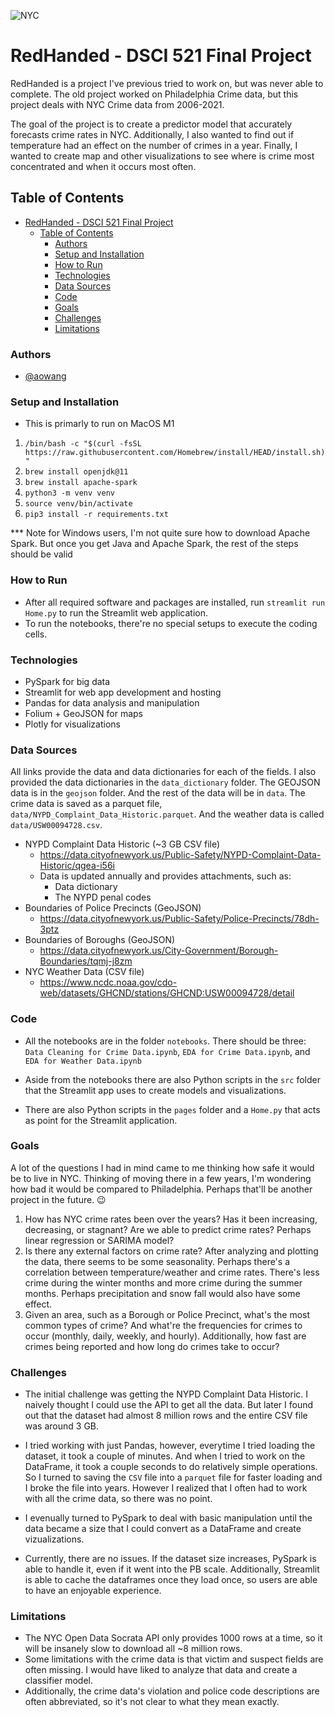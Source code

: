 ![NYC](https://www.travelandleisure.com/thmb/91pb8LbDAUwUN_11wATYjx5oF8Q=/1500x0/filters:no_upscale():max_bytes(150000):strip_icc()/new-york-city-evening-NYCTG0221-52492d6ccab44f328a1c89f41ac02aea.jpg)

# RedHanded - DSCI 521 Final Project

RedHanded is a project I've previous tried to work on, but was never able to complete. The old project worked on Philadelphia Crime data, but this project deals with NYC Crime data from 2006-2021.
  
The goal of the project is to create a predictor model that accurately forecasts crime rates in NYC. Additionally, I also wanted to find out if temperature had an effect on the number of crimes in a year. Finally, I wanted to create map and other visualizations to see where is crime most concentrated and when it occurs most often.

## Table of Contents

- [RedHanded - DSCI 521 Final Project](#redhanded---dsci-521-final-project)
  - [Table of Contents](#table-of-contents)
    - [Authors](#authors)
    - [Setup and Installation](#setup-and-installation)
    - [How to Run](#how-to-run)
    - [Technologies](#technologies)
    - [Data Sources](#data-sources)
    - [Code](#code)
    - [Goals](#goals)
    - [Challenges](#challenges)
    - [Limitations](#limitations)

### Authors

- [@aowang](https://github.com/AoWangPhilly)

### Setup and Installation

- This is primarly to run on MacOS M1

1. `/bin/bash -c "$(curl -fsSL https://raw.githubusercontent.com/Homebrew/install/HEAD/install.sh)"`
2. `brew install openjdk@11`
3. `brew install apache-spark`
4. `python3 -m venv venv`
5. `source venv/bin/activate`
6. `pip3 install -r requirements.txt`

*** Note for Windows users, I'm not quite sure how to download Apache Spark. But once you get Java and Apache Spark, the rest of the steps should be valid

### How to Run

- After all required software and packages are installed, run `streamlit run Home.py` to run the Streamlit web application.
- To run the notebooks, there're no special setups to execute the coding cells.

### Technologies

- PySpark for big data
- Streamlit for web app development and hosting
- Pandas for data analysis and manipulation
- Folium + GeoJSON for maps
- Plotly for visualizations

### Data Sources

All links provide the data and data dictionaries for each of the fields. I also provided the data dictionaries in the `data_dictionary` folder. The GEOJSON data is in the `geojson` folder. And the rest of the data will be in `data`. The crime data is saved as a parquet file, `data/NYPD_Complaint_Data_Historic.parquet`. And the weather data is called `data/USW00094728.csv`.

- NYPD Complaint Data Historic (~3 GB CSV file)
  - <https://data.cityofnewyork.us/Public-Safety/NYPD-Complaint-Data-Historic/qgea-i56i>
  - Data is updated annually and provides attachments, such as:
    - Data dictionary
    - The NYPD penal codes
- Boundaries of Police Precincts (GeoJSON)
  - <https://data.cityofnewyork.us/Public-Safety/Police-Precincts/78dh-3ptz>
- Boundaries of Boroughs (GeoJSON)
  - <https://data.cityofnewyork.us/City-Government/Borough-Boundaries/tqmj-j8zm>
- NYC Weather Data (CSV file)
  - <https://www.ncdc.noaa.gov/cdo-web/datasets/GHCND/stations/GHCND:USW00094728/detail>
  
### Code

- All the notebooks are in the folder `notebooks`. There should be three: `Data Cleaning for Crime Data.ipynb`, `EDA for Crime Data.ipynb`, and `EDA for Weather Data.ipynb`
  
- Aside from the notebooks there are also Python scripts in the `src` folder that the Streamlit app uses to create models and visualizations.

- There are also Python scripts in the `pages` folder and a `Home.py` that acts as point for the Streamlit application.

### Goals

A lot of the questions I had in mind came to me thinking how safe it would be to live in NYC. Thinking of moving there in a few years, I'm wondering how bad it would be compared to Philadelphia. Perhaps that'll be another project in the future. 😉

1. How has NYC crime rates been over the years? Has it been increasing, decreasing, or stagnant? Are we able to predict crime rates? Perhaps linear regression or SARIMA model?
2. Is there any external factors on crime rate? After analyzing and plotting the data, there seems to be some seasonality. Perhaps there's a correlation between temperature/weather and crime rates. There's less crime during the winter months and more crime during the summer months. Perhaps precipitation and snow fall would also have some effect.
3. Given an area, such as a Borough or Police Precinct, what's the most common types of crime? And what're the frequencies for crimes to occur (monthly, daily, weekly, and hourly). Additionally, how fast are crimes being reported and how long do crimes take to occur?

### Challenges

- The initial challenge was getting the NYPD Complaint Data Historic. I naively thought I could use the API to get all the data. But later I found out that the dataset had almost 8 million rows and the entire CSV file was around 3 GB.

- I tried working with just Pandas, however, everytime I tried loading the dataset, it took a couple of minutes. And when I tried to work on the DataFrame, it took a couple seconds to do relatively simple operations. So I turned to saving the `CSV` file into a `parquet` file for faster loading and I broke the file into years. However I realized that I often had to work with all the crime data, so there was no point.

- I evenually turned to PySpark to deal with basic manipulation until the data became a size that I could convert as a DataFrame and create vizualizations.

- Currently, there are no issues. If the dataset size increases, PySpark is able to handle it, even if it went into the PB scale. Additionally, Streamlit is able to cache the dataframes once they load once, so users are able to have an enjoyable experience.

### Limitations

- The NYC Open Data Socrata API only provides 1000 rows at a time, so it will be insanely slow to download all ~8 million rows.
- Some limitations with the crime data is that victim and suspect fields are often missing. I would have liked to analyze that data and create a classifier model.
- Additionally, the crime data's violation and police code descriptions are often abbreviated, so it's not clear to what they mean exactly.
